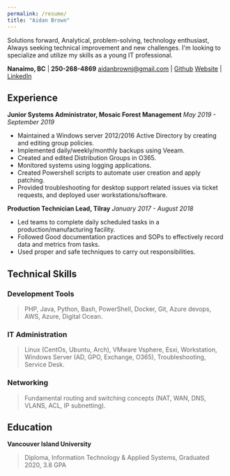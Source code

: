 ```yaml
---
permalink: /resume/
title: "Aidan Brown"
---
```



Solutions forward, Analytical, problem-solving, technology enthusiast,
Always seeking technical improvement and new challenges. I'm looking to specialize
and utilize my skills as a young IT professional.


**Nanaimo, BC**                   |  **250-268-4869**
aidanbrownj@gmail.com             |  [Github](https://github.com/h4wk590) 
[Website](aidanb.net)             |  [LinkedIn](https://ca.linkedin.com/in/aidan-brown-8312a7181)

## Experience

**Junior Systems Administrator, Mosaic Forest Management**
*May 2019 - September 2019*

- Maintained  a Windows server 2012/2016 Active Directory by creating and editing group policies.
- Implemented daily/weekly/monthly backups using Veeam.
- Created and edited Distribution Groups in O365.
- Monitored systems using logging applications. 
- Created Powershell scripts to automate user creation and apply patching. 
- Provided troubleshooting for desktop support related issues via ticket requests, and deployed user workstations/software.

**Production Technician Lead, Tilray**
*January 2017 - August 2018*

- Led teams to complete daily scheduled tasks in a production/manufacturing facility. 
- Followed Good documentation practices and SOPs to effectively record data and metrics from tasks. 
- Used proper and safe techniques to carry out responsibilities. 


## Technical Skills

### Development Tools

> PHP, Java, Python, Bash, PowerShell,
> Docker, Git, Azure devops,
> AWS, Azure, Digital Ocean.

### IT Administration

> Linux (CentOs, Ubuntu, Arch),
> VMware Vsphere, Esxi, Workstation,
> Windows Server (AD, GPO, Exchange, O365),
> Troubleshooting, Service Desk.

### Networking

> Fundamental routing and switching concepts (NAT, WAN, DNS, VLANS, ACL, IP subnetting).

## Education

**Vancouver Island University**
> Diploma, Information Technology & Applied Systems,
> Graduated 2020, 3.8 GPA




